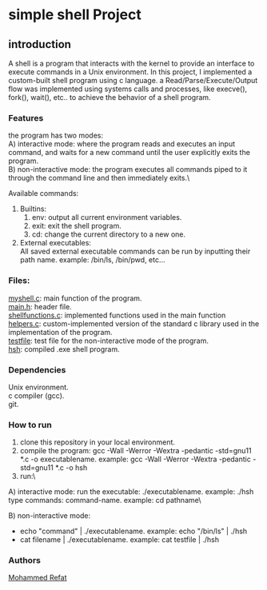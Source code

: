 # simple shell Project 
## introduction
A shell is a program that interacts with the kernel to provide an interface to execute commands in a Unix environment. 
In this project, I implemented a custom-built shell program using c language.  a Read/Parse/Execute/Output flow was implemented using systems calls and processes, like execve(), fork(), wait(), etc.. to achieve the behavior of a shell program.
### Features
the program has two modes:\
A) interactive mode: where the program reads and executes an input command, and waits for a new command until the user explicitly exits the program.\
B) non-interactive mode: the program executes all commands piped to it through the command line and then immediately exits.\

Available commands:
1) Builtins:
   1) env: output all current environment variables.
   2) exit: exit the shell program.
   3) cd: change the current directory to a new one.
2) External executables:\
 All saved external executable commands can be run by inputting their path name. example: /bin/ls, /bin/pwd, etc...
### Files:
[myshell.c](https://github.com/Mohammed-Refat-0/Projects/blob/master/simple_shell/myshell.c): main function of the program.\
[main.h](https://github.com/Mohammed-Refat-0/Projects/blob/master/simple_shell/main.h): header file.\
[shellfunctions.c](https://github.com/Mohammed-Refat-0/Projects/blob/master/simple_shell/shellfunctions.c): implemented functions used in the main function\
[helpers.c](https://github.com/Mohammed-Refat-0/Projects/blob/master/simple_shell/helpers.c): custom-implemented version of the standard c library used in the implementation of the program.\
[testfile](https://github.com/Mohammed-Refat-0/Projects/blob/master/simple_shell/testfile): test file for the non-interactive mode of the program.\
[hsh](https://github.com/Mohammed-Refat-0/Projects/blob/master/simple_shell/hsh): compiled .exe shell program.
### Dependencies
Unix environment.\
c compiler (gcc).\
git.
### How to run
1) clone this repository in your local environment.
2) compile the program: gcc -Wall -Werror -Wextra -pedantic -std=gnu11 *.c -o executablename. example: gcc -Wall -Werror -Wextra -pedantic -std=gnu11 *.c -o hsh
3) run:\

A) interactive mode:
run the executable: ./executablename. example: ./hsh\
type commands: command-name. example: cd pathname\

B) non-interactive mode:
 - echo "command" | ./executablename. example: echo "/bin/ls" | ./hsh
 - cat filename | ./executablename. example: cat testfile | ./hsh
### Authors
[Mohammed Refat](https://github.com/Mohammed-Refat-0)
